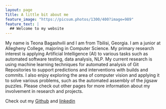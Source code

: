 ```yaml
---
layout: page
Title: A little bit about me
feature_image: "https://picsum.photos/1300/400?image=989"
feature_text: |
  ## Welcome to my website
---
```


My name is Teona Bagashvili and I am from Tbilisi, Georgia. I am a junior at Allegheny College, majoring in Computer Science. My primary research interest is applying Artificial Intelligence (AI) to various tasks such as automated software testing, data analysis, NLP. My current research is using machine learning techniques for automated analysis of Git Repositories to support predictions and interventions with builds and commits. I also enjoy exploring the area of computer vision and applying it to solve various problems, such as the automated assembly of the jigsaw puzzles. Please check out other pages for more information about my involvement in research and projects.

Check out my [Github](https://github.com/bagashvilit) and [linkedin](https://www.linkedin.com/in/teona-bagashvili-6167771b7/)
